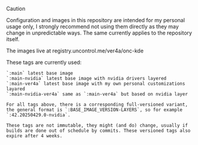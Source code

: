 > [!CAUTION]
> Configuration and images in this repository are intended for my personal usage only, I strongly recommend not using them directly as they may change in unpredictable ways. The same currently applies to the repository itself.

The images live at registry.uncontrol.me/ver4a/onc-kde

These tags are currently used:

    `:main` latest base image
    `:main-nvidia` latest base image with nvidia drivers layered
    `:main-ver4a` latest base image with my own personal customizations layared
    `:main-nvidia-ver4a` same as `:main-ver4a` but based on nvidia layer

    For all tags above, there is a corresponding full-versioned variant, the general format is `:BASE_IMAGE_VERSION-LAYERS`, so for example `:42.20250429.0-nvidia`.

    These tags are not immutable, they might (and do) change, usually if builds are done out of schedule by commits. These versioned tags also expire after 4 weeks.
